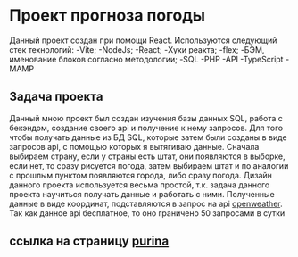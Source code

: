 # Проект прогноза погоды
Данный проект создан при помощи React.
Используются следующий стек технологий:
-Vite;
-NodeJs;
-React;
-Хуки реакта;
-flex;
-БЭМ, именование блоков согласно методологии;
-SQL
-PHP
-API
-TypeScript
-MAMP

## Задача проекта
Данный мною проект был создан изучения базы данных SQL, работа с бекэндом, создание своего api и получение к нему запросов.
Для того чтобы получать данные из БД SQL, которые затем были созданы в виде запросов api, с помощью которых я вытягиваю данные.
Сначала выбираем страну, если у страны есть штат, они появляются в выборке, если нет, то сразу рисуется погода, затем выбираем штат и по аналогии с прошлым пунктом появляются города, либо сразу погода.
Дизайн данного проекта используется весьма простой, т.к. задача данного проекта научиться получать данные и работать с ними.
Полученные данные в виде координат, подставляются в запрос на api [openweather](https://openweathermap.org/).
Так как данное api бесплатное, то оно граничено 50 запросами в сутки
## ссылка на страницу [purina](http://dagrio.ru/)



